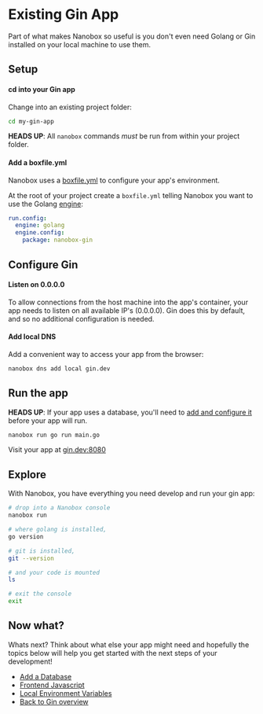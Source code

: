 # Existing Gin App
Part of what makes Nanobox so useful is you don't even need Golang or Gin installed on your local machine to use them.

## Setup

#### cd into your Gin app
Change into an existing project folder:

```bash
cd my-gin-app
```

**HEADS UP**: All `nanobox` commands *must* be run from within your project folder.

#### Add a boxfile.yml
Nanobox uses a <a href="https://docs.nanobox.io/boxfile/" target="\_blank">boxfile.yml</a> to configure your app's environment.

At the root of your project create a `boxfile.yml` telling Nanobox you want to use the Golang <a href="https://docs.nanobox.io/engines/" target="\_blank">engine</a>:

```yaml
run.config:
  engine: golang
  engine.config:
    package: nanobox-gin
```

## Configure Gin

#### Listen on 0.0.0.0
To allow connections from the host machine into the app's container, your app needs to listen on all available IP's (0.0.0.0). Gin does this by default, and so no additional configuration is needed.

#### Add local DNS
Add a convenient way to access your app from the browser:

```bash
nanobox dns add local gin.dev
```

## Run the app
**HEADS UP**: If your app uses a database, you'll need to [add and configure it](/golang/gin/add-a-database) before your app will run.

```bash
nanobox run go run main.go
```

Visit your app at <a href="http://gin.dev:8080" target="\_blank">gin.dev:8080</a>

## Explore
With Nanobox, you have everything you need develop and run your gin app:

```bash
# drop into a Nanobox console
nanobox run

# where golang is installed,
go version

# git is installed,
git --version

# and your code is mounted
ls

# exit the console
exit
```

## Now what?
Whats next? Think about what else your app might need and hopefully the topics below will help you get started with the next steps of your development!

* [Add a Database](/golang/gin/add-a-database)
* [Frontend Javascript](/golang/gin/frontend-javascript)
* [Local Environment Variables](/golang/gin/local-evars)
* [Back to Gin overview](/golang/gin)
